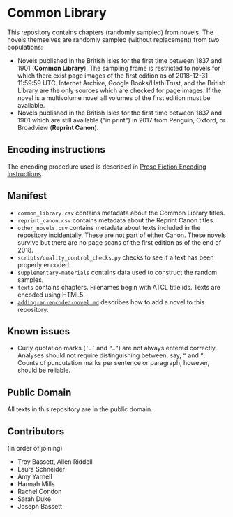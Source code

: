 Common Library
==============

This repository contains chapters (randomly sampled) from novels. The novels themselves are randomly sampled (without replacement) from two populations:

-	Novels published in the British Isles for the first time between 1837 and 1901 (**Common Library**). The sampling frame is restricted to novels for which there exist page images of the first edition as of 2018-12-31 11:59:59 UTC. Internet Archive, Google Books/HathiTrust, and the British Library are the only sources which are checked for page images. If the novel is a multivolume novel all volumes of the first edition must be available.
-	Novels published in the British Isles for the first time between 1837 and 1901 which are still available ("in print") in 2017 from Penguin, Oxford, or Broadview (**Reprint Canon**).

Encoding instructions
---------------------

The encoding procedure used is described in [Prose Fiction Encoding Instructions](https://handbook.ge1789.org/encoding-instructions/).

Manifest
--------

-	`common_library.csv` contains metadata about the Common Library titles.
-	`reprint_canon.csv` contains metadata about the Reprint Canon titles.
-	`other_novels.csv` contains metadata about texts included in the repository incidentally. These are not part of either Canon. These novels survive but there are no page scans of the first edition as of the end of 2018.
-	`scripts/quality_control_checks.py` checks to see if a text has been properly encoded.
-	`supplementary-materials` contains data used to construct the random samples.
-	`texts` contains chapters. Filenames begin with ATCL title ids. Texts are encoded using HTML5.
-	[`adding-an-encoded-novel.md`](adding-an-encoded-novel.md) describes how to add a novel to this repository.

Known issues
------------

- Curly quotation marks (``‘…’`` and ``“…”``) are not always entered correctly. Analyses should not require distinguishing between, say, ``“`` and ``”``. Counts of puncutation marks per sentence or paragraph, however, should be reliable.

Public Domain
-------------

All texts in this repository are in the public domain.

Contributors
------------

(in order of joining)

- Troy Bassett, Allen Riddell
- Laura Schneider
- Amy Yarnell
- Hannah Mills
- Rachel Condon
- Sarah Duke
- Joseph Bassett
